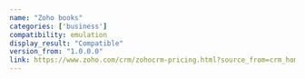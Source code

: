 ```yaml
---
name: "Zoho books"
categories: ['business']
compatibility: emulation
display_result: "Compatible"
version_from: "1.0.0.0"
link: https://www.zoho.com/crm/zohocrm-pricing.html?source_from=crm_home
---
```

